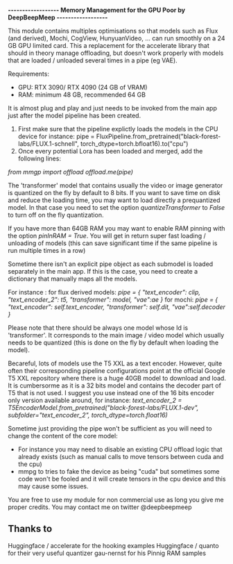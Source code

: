 **------------------ Memory Management for the GPU Poor by DeepBeepMeep ------------------**

This module contains multiples optimisations so that models such as Flux (and derived), Mochi, CogView, HunyuanVideo, ...  can run smoothly on a 24 GB GPU limited card. 
This a replacement for the accelerate library that should in theory manage offloading, but doesn't work properly with models that are loaded / unloaded several
times in a pipe (eg VAE).

Requirements:
- GPU: RTX 3090/ RTX 4090 (24 GB of VRAM)
- RAM: minimum 48 GB, recommended 64 GB 

It is almost plug and play and just needs to be invoked from the main app just after the model pipeline has been created.
1) First make sure that the pipeline explictly loads the models in the CPU device 
  for instance: pipe = FluxPipeline.from_pretrained("black-forest-labs/FLUX.1-schnell", torch_dtype=torch.bfloat16).to("cpu")
2) Once every potential Lora has been loaded and merged, add the following lines:

  *from mmgp import offload*
  *offload.me(pipe)*
  
The 'transformer' model that contains usually the video or image generator is quantized on the fly by default to 8 bits. If you want to save time on disk and reduce the loading time, you may want to load directly a prequantized model. In that case you need to set the option *quantizeTransformer* to *False* to turn off on the fly quantization.

If you have more than 64GB RAM you may want to enable RAM pinning with the option *pinInRAM = True*. You will get in return super fast loading / unloading of models
(this can save significant time if the same pipeline is run multiple times in a row)

Sometime there isn't an explicit pipe object as each submodel is loaded separately in the main app. If this is the case, you need to create a dictionary that manually maps all the models.

For instance :
for flux derived models: *pipe = { "text_encoder": clip, "text_encoder_2": t5, "transformer": model, "vae":ae }*
for mochi: *pipe = { "text_encoder": self.text_encoder, "transformer": self.dit, "vae":self.decoder }*

Please note that there should be always one model whose Id is 'transformer'. It corresponds to the main image / video model which usually needs to be quantized (this is done on the fly by default when loading the model).

Becareful, lots of models use the T5 XXL as a text encoder. However, quite often their corresponding pipeline configurations point at the official Google T5 XXL repository 
where there is a huge 40GB model to download and load. It is cumbersorme as it is a 32 bits model and contains the decoder part of T5 that is not used. 
I suggest you use instead one of the 16 bits encoder only version available around, for instance:
*text_encoder_2 = T5EncoderModel.from_pretrained("black-forest-labs/FLUX.1-dev", subfolder="text_encoder_2", torch_dtype=torch.float16)*

Sometime just providing the pipe won't be sufficient as you will need to change the content of the core model: 
- For instance you may need to disable an existing CPU offload logic that already exists (such as manual calls to move tensors between cuda and the cpu)
- mmpg to tries to fake the device as being "cuda" but sometimes some code won't be fooled and it will create tensors in the cpu device and this may cause some issues.

You are free to use my module for non commercial use as long you give me proper credits. You may contact me on twitter @deepbeepmeep

Thanks to
---------
Huggingface / accelerate for the hooking examples
Huggingface / quanto for their very useful quantizer
gau-nernst for his Pinnig RAM samples